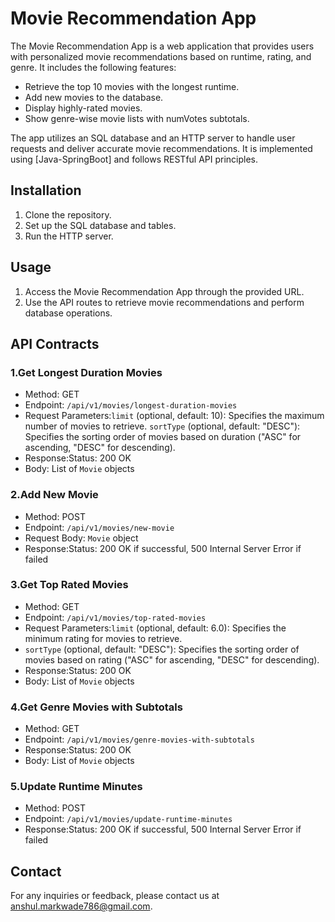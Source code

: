 # Movie Recommendation App

The Movie Recommendation App is a web application that provides users with personalized movie recommendations based on runtime, rating, and genre. It includes the following features:

- Retrieve the top 10 movies with the longest runtime.
- Add new movies to the database.
- Display highly-rated movies.
- Show genre-wise movie lists with numVotes subtotals.

The app utilizes an SQL database and an HTTP server to handle user requests and deliver accurate movie recommendations. It is implemented using [Java-SpringBoot] and follows RESTful API principles.

## Installation

1. Clone the repository.
2. Set up the SQL database and tables.
3. Run the HTTP server.

## Usage

1. Access the Movie Recommendation App through the provided URL.
2. Use the API routes to retrieve movie recommendations and perform database operations.

## API Contracts
### 1.Get Longest Duration Movies
- Method: GET
- Endpoint: `/api/v1/movies/longest-duration-movies`
- Request Parameters:`limit` (optional, default: 10): Specifies the maximum number of movies to retrieve.
`sortType` (optional, default: "DESC"): Specifies the sorting order of movies based on duration ("ASC" for ascending, "DESC" for descending).
- Response:Status: 200 OK
- Body: List of `Movie` objects

### 2.Add New Movie
- Method: POST
- Endpoint: `/api/v1/movies/new-movie`
- Request Body: `Movie` object
- Response:Status: 200 OK if successful, 500 Internal Server Error if failed

### 3.Get Top Rated Movies
- Method: GET
- Endpoint: `/api/v1/movies/top-rated-movies`
- Request Parameters:`limit` (optional, default: 6.0): Specifies the minimum rating for movies to retrieve.
- `sortType` (optional, default: "DESC"): Specifies the sorting order of movies based on rating ("ASC" for ascending, "DESC" for descending).
- Response:Status: 200 OK
- Body: List of `Movie` objects

### 4.Get Genre Movies with Subtotals
- Method: GET
- Endpoint: `/api/v1/movies/genre-movies-with-subtotals`
- Response:Status: 200 OK
- Body: List of `Movie` objects

### 5.Update Runtime Minutes
- Method: POST
- Endpoint: `/api/v1/movies/update-runtime-minutes`
- Response:Status: 200 OK if successful, 500 Internal Server Error if failed

## Contact

For any inquiries or feedback, please contact us at anshul.markwade786@gmail.com.
